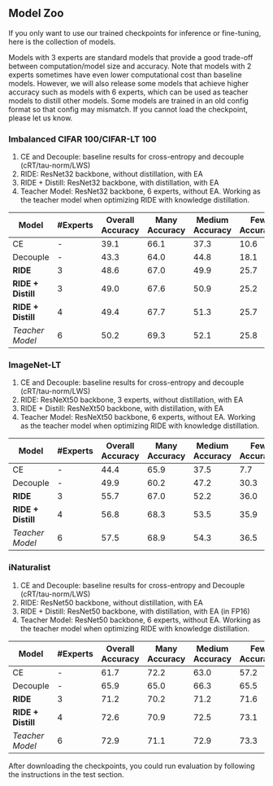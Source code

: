 ## Model Zoo
If you only want to use our trained checkpoints for inference or fine-tuning, here is the collection of models.

Models with 3 experts are standard models that provide a good trade-off between computation/model size and accuracy. Note that models with 2 experts sometimes have even lower computational cost than baseline models. However, we will also release some models that achieve higher accuracy such as models with 6 experts, which can be used as teacher models to distill other models. Some models are trained in an old config format so that config may mismatch. If you cannot load the checkpoint, please let us know.

### Imbalanced CIFAR 100/CIFAR-LT 100
1. CE and Decouple: baseline results for cross-entropy and decouple (cRT/tau-norm/LWS)
2. RIDE: ResNet32 backbone, without distillation, with EA
3. RIDE + Distill: ResNet32 backbone, with distillation, with EA
4. Teacher Model: ResNet32 backbone, 6 experts, without EA. Working as the teacher model when optimizing RIDE with knowledge distillation.

<!--
Directory name:
1. cifar_standard_055148
2. cifar_standard_distill_003240
3. cifar_large_053612
4. cifar_teacher_015420
-->

| Model          | #Experts | Overall Accuracy | Many Accuracy | Medium Accuracy | Few Accuracy | Download |
| -------------- | ---------------- | ---------------- | ------------- | --------------- | ------------ | -------- |
| CE                 | - | 39.1         | 66.1         | 37.3           | 10.6        | -
| Decouple           | - | 43.3         | 64.0         | 44.8           | 18.1        | -
| **RIDE**           | 3 | 48.6         | 67.0         | 49.9           | 25.7        | [Link](https://drive.google.com/file/d/1uE8I_2JcslWGPu4O0nAFEIk7iR_Sw5lS/view?usp=sharing)
| **RIDE + Distill** | 3 | 49.0         | 67.6         | 50.9           | 25.2        | [Link](https://drive.google.com/file/d/1W-EICEpAavKzlnayiFPvb5cDyGCBl34l/view?usp=sharing)
| **RIDE + Distill** | 4 | 49.4         | 67.7         | 51.3           | 25.7        | [Link](https://drive.google.com/file/d/11kyxcYIh3bXk3mn3Y8EENHcsx-Ld9PXH/view?usp=sharing)
| *Teacher Model*    | 6 | 50.2         | 69.3         | 52.1           | 25.8        | [Link](https://drive.google.com/file/d/1kq8SaoHUujqIOplsKUNRpKM7UQR0qg-k/view?usp=sharing)

### ImageNet-LT
1. CE and Decouple: baseline results for cross-entropy and decouple (cRT/tau-norm/LWS)
2. RIDE: ResNeXt50 backbone, 3 experts, without distillation, with EA
2. RIDE + Distill: ResNeXt50 backbone, with distillation, with EA
3. Teacher Model: ResNeXt50 backbone, 6 experts, without EA. Working as the teacher model when optimizing RIDE with knowledge distillation.

<!--
Directory name:
1. imagenet_lt_standard_051430
2. imagenet_lt_larger_distill_133441
3. imagenet_lt_teacher_084702
-->

| Model          | #Experts | Overall Accuracy | Many Accuracy | Medium Accuracy | Few Accuracy | Download |
| -------------- | ---------------- | ---------------- | ------------- | --------------- | ------------ | -------- |
| CE                 | - | 44.4              | 65.9          | 37.5            | 7.7          | -
| Decouple           | - | 49.9              | 60.2          | 47.2            | 30.3         | -
| **RIDE**           | 3 |  55.7             | 67.0          | 52.2            | 36.0        | [Link](https://drive.google.com/file/d/1d4PHfWZ_rfTRDIJG5sogK1cO0BRoi9d9/view?usp=sharing)
| **RIDE + Distill** | 4 |  56.8             | 68.3          | 53.5            | 35.9        | [Link](https://drive.google.com/file/d/1G3aT7YzEixb0mSQBpZpuUfTT3b9YsSbz/view?usp=sharing)
| *Teacher Model*    | 6 |  57.5             | 68.9          | 54.3            | 36.5        | [Link](https://drive.google.com/file/d/1hJyMgbv0JSisXCiHpC1xcHhbGXJP8K8a/view?usp=sharing)

### iNaturalist
1. CE and Decouple: baseline results for cross-entropy and Decouple (cRT/tau-norm/LWS)
2. RIDE: ResNet50 backbone, without distillation, with EA
3. RIDE + Distill: ResNet50 backbone, with distillation, with EA (in FP16)
4. Teacher Model: ResNet50 backbone, 6 experts, without EA. Working as the teacher model when optimizing RIDE with knowledge distillation.

<!--
Directory name:
1. iNaturalist_standard_191630
2. iNaturalist_large_182137
3. iNaturalist_teacher_104314
-->

| Model          | #Experts |  Overall Accuracy | Many Accuracy | Medium Accuracy | Few Accuracy | Download |
| -------------- | ---------------- | ---------------- | ------------- | --------------- | ------------ | -------- |
| CE                 | - | 61.7              | 72.2          | 63.0            | 57.2         | -
| Decouple           | - | 65.9              | 65.0          | 66.3            | 65.5         | -
| **RIDE**           | 3 | 71.2              | 70.2          | 71.2            | 71.6        | [Link](https://drive.google.com/file/d/1KVrKrQXsuzeeb2oFzjloEf2XrvIfb42u/view?usp=sharing)
| **RIDE + Distill** | 4 | 72.6              | 70.9          | 72.5            | 73.1        | [Link](https://drive.google.com/file/d/1PdfWVQlsTjPFDr7bTFeUUskh2RA6Mb_r/view?usp=sharing)
| *Teacher Model*    | 6 | 72.9              | 71.1          | 72.9            | 73.3        | [Link](https://drive.google.com/file/d/1DtLlx3be7WCmtVzoGBSGCiImQDJNxHGJ/view?usp=sharing)


After downloading the checkpoints, you could run evaluation by following the instructions in the test section.
